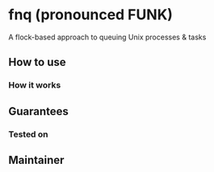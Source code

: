 # fnq (pronounced FUNK)

A flock-based approach to queuing Unix processes & tasks

## How to use

### How it works

## Guarantees

### Tested on

## Maintainer